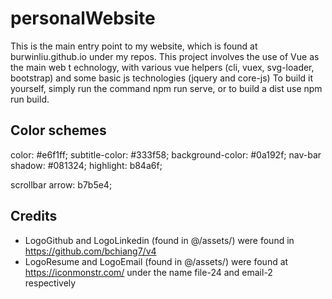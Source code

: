 # personalWebsite
This is the main entry point to my website, which is found at burwinliu.github.io under my repos. 
This project involves the use of Vue as the main web t echnology, with various vue helpers (cli, vuex, svg-loader, bootstrap) and some basic js technologies (jquery and core-js)
To build it yourself, simply run the command npm run serve, or to build a dist use npm run build.

## Color schemes

color: #e6f1ff;
subtitle-color: #333f58;
background-color: #0a192f;
nav-bar shadow: #081324;
highlight: b84a6f;

scrollbar arrow: b7b5e4;

## Credits
* LogoGithub and LogoLinkedin (found in @/assets/) were found in https://github.com/bchiang7/v4
* LogoResume and LogoEmail (found in @/assets/) were found at https://iconmonstr.com/ under the name file-24 and email-2 respectively
